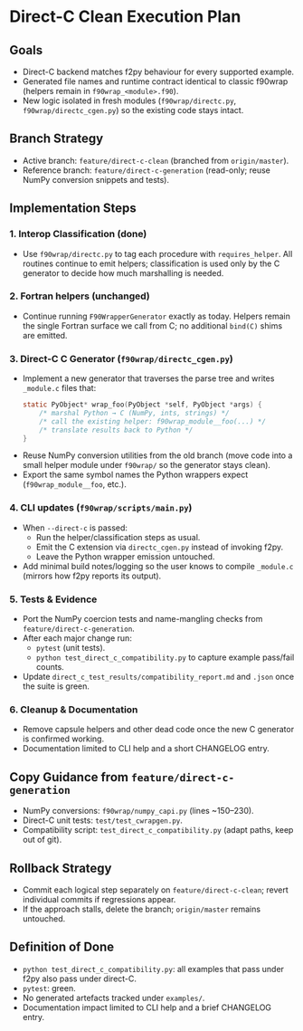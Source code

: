 # Direct-C Clean Execution Plan

## Goals
- Direct-C backend matches f2py behaviour for every supported example.
- Generated file names and runtime contract identical to classic f90wrap (helpers remain in `f90wrap_<module>.f90`).
- New logic isolated in fresh modules (`f90wrap/directc.py`, `f90wrap/directc_cgen.py`) so the existing code stays intact.

## Branch Strategy
- Active branch: `feature/direct-c-clean` (branched from `origin/master`).
- Reference branch: `feature/direct-c-generation` (read-only; reuse NumPy conversion snippets and tests).

## Implementation Steps

### 1. Interop Classification (done)
- Use `f90wrap/directc.py` to tag each procedure with `requires_helper`. All routines continue to emit helpers; classification is used only by the C generator to decide how much marshalling is needed.

### 2. Fortran helpers (unchanged)
- Continue running `F90WrapperGenerator` exactly as today. Helpers remain the single Fortran surface we call from C; no additional `bind(C)` shims are emitted.

### 3. Direct-C C Generator (`f90wrap/directc_cgen.py`)
- Implement a new generator that traverses the parse tree and writes `_module.c` files that:
  ```c
  static PyObject* wrap_foo(PyObject *self, PyObject *args) {
      /* marshal Python → C (NumPy, ints, strings) */
      /* call the existing helper: f90wrap_module__foo(...) */
      /* translate results back to Python */
  }
  ```
- Reuse NumPy conversion utilities from the old branch (move code into a small helper module under `f90wrap/` so the generator stays clean).
- Export the same symbol names the Python wrappers expect (`f90wrap_module__foo`, etc.).

### 4. CLI updates (`f90wrap/scripts/main.py`)
- When `--direct-c` is passed:
  - Run the helper/classification steps as usual.
  - Emit the C extension via `directc_cgen.py` instead of invoking f2py.
  - Leave the Python wrapper emission untouched.
- Add minimal build notes/logging so the user knows to compile `_module.c` (mirrors how f2py reports its output).

### 5. Tests & Evidence
- Port the NumPy coercion tests and name-mangling checks from `feature/direct-c-generation`.
- After each major change run:
  - `pytest` (unit tests).
  - `python test_direct_c_compatibility.py` to capture example pass/fail counts.
- Update `direct_c_test_results/compatibility_report.md` and `.json` once the suite is green.

### 6. Cleanup & Documentation
- Remove capsule helpers and other dead code once the new C generator is confirmed working.
- Documentation limited to CLI help and a short CHANGELOG entry.

## Copy Guidance from `feature/direct-c-generation`
- NumPy conversions: `f90wrap/numpy_capi.py` (lines ~150–230).
- Direct-C unit tests: `test/test_cwrapgen.py`.
- Compatibility script: `test_direct_c_compatibility.py` (adapt paths, keep out of git).

## Rollback Strategy
- Commit each logical step separately on `feature/direct-c-clean`; revert individual commits if regressions appear.
- If the approach stalls, delete the branch; `origin/master` remains untouched.

## Definition of Done
- `python test_direct_c_compatibility.py`: all examples that pass under f2py also pass under direct-C.
- `pytest`: green.
- No generated artefacts tracked under `examples/`.
- Documentation impact limited to CLI help and a brief CHANGELOG entry.
